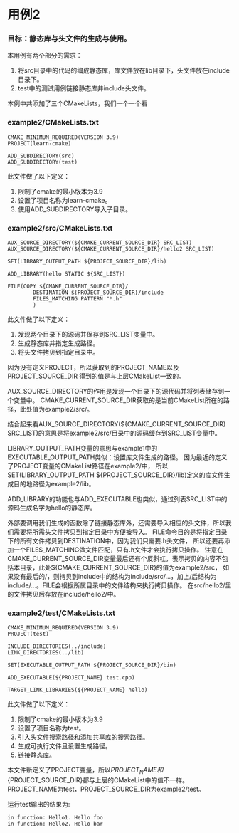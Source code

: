# 用例2

### 目标：静态库与头文件的生成与使用。

本用例有两个部分的需求：
1. 将src目录中的代码的编成静态库，库文件放在lib目录下，头文件放在include目录下。
2. test中的测试用例链接静态库并include头文件。


本例中共添加了三个CMakeLists，我们一个一个看

### example2/CMakeLists.txt
```
CMAKE_MINIMUM_REQUIRED(VERSION 3.9)
PROJECT(learn-cmake)

ADD_SUBDIRECTORY(src)
ADD_SUBDIRECTORY(test)
``` 
此文件做了以下定义：
1. 限制了cmake的最小版本为3.9
2. 设置了项目名称为learn-cmake。
3. 使用ADD_SUBDIRECTORY导入子目录。

### example2/src/CMakeLists.txt
```
AUX_SOURCE_DIRECTORY(${CMAKE_CURRENT_SOURCE_DIR} SRC_LIST)
AUX_SOURCE_DIRECTORY(${CMAKE_CURRENT_SOURCE_DIR}/hello2 SRC_LIST)

SET(LIBRARY_OUTPUT_PATH ${PROJECT_SOURCE_DIR}/lib)

ADD_LIBRARY(hello STATIC ${SRC_LIST})

FILE(COPY ${CMAKE_CURRENT_SOURCE_DIR}/
        DESTINATION ${PROJECT_SOURCE_DIR}/include
        FILES_MATCHING PATTERN "*.h"
        )
```
此文件做了以下定义：
1. 发现两个目录下的源码并保存到SRC_LIST变量中。
2. 生成静态库并指定生成路径。
3. 将头文件拷贝到指定目录中。

因为没有定义PROJECT，所以获取到的PROJECT_NAME以及PROJECT_SOURCE_DIR
得到的值是与上层CMakeList一致的。

AUX_SOURCE_DIRECTORY的作用是发现一个目录下的源代码并将列表储存到一个变量中。
CMAKE_CURRENT_SOURCE_DIR获取的是当前CMakeList所在的路径，此处值为example2/src/。

结合起来看AUX_SOURCE_DIRECTORY(${CMAKE_CURRENT_SOURCE_DIR} SRC_LIST)的意思是将example2/src/目录中的源码缓存到SRC_LIST变量中。

LIBRARY_OUTPUT_PATH变量的意思与example1中的EXECUTABLE_OUTPUT_PATH类似：设置库文件生成的路径。
因为最近的定义了PROJECT变量的CMakeList路径在example2/中，
所以SET(LIBRARY_OUTPUT_PATH ${PROJECT_SOURCE_DIR}/lib)定义的库文件生成目的地路径为example2/lib。

ADD_LIBRARY的功能也与ADD_EXECUTABLE也类似，通过列表SRC_LIST中的源码生成名字为hello的静态库。

外部要调用我们生成的函数除了链接静态库外，还需要导入相应的头文件，所以我们需要将所需头文件拷贝到指定目录中方便被导入。
FILE命令目的是将指定目录下的所有文件拷贝到DESTINATION中，因为我们只需要.h头文件，
所以还要再添加一个FILES_MATCHING做文件匹配，只有.h文件才会执行拷贝操作。
注意在CMAKE_CURRENT_SOURCE_DIR变量最后还有个反斜杠，表示拷贝的内容不包括本目录，此处${CMAKE_CURRENT_SOURCE_DIR}的值为example2/src，
如果没有最后的/，则拷贝到include中的结构为include/src/...，加上/后结构为include/...。FILE会根据所属目录中的文件结构来执行拷贝操作。
在src/hello2/里的文件拷贝后存放在include/hello2/中。


### example2/test/CMakeLists.txt
```
CMAKE_MINIMUM_REQUIRED(VERSION 3.9)
PROJECT(test)

INCLUDE_DIRECTORIES(../include)
LINK_DIRECTORIES(../lib)

SET(EXECUTABLE_OUTPUT_PATH ${PROJECT_SOURCE_DIR}/bin)

ADD_EXECUTABLE(${PROJECT_NAME} test.cpp)

TARGET_LINK_LIBRARIES(${PROJECT_NAME} hello)
```
此文件做了以下定义：
1. 限制了cmake的最小版本为3.9
2. 设置了项目名称为test。
3. 引入头文件搜索路径和添加共享库的搜索路径。
4. 生成可执行文件且设置生成路径。
5. 链接静态库。

本文件新定义了PROJECT变量，所以${PROJECT_NAME}和${PROJECT_SOURCE_DIR}都与上层的CMakeList中的值不一样。
PROJECT_NAME为test，PROJECT_SOURCE_DIR为example2/test。

运行test输出的结果为:
````
in function: Hello1. Hello foo
in function: Hello2. Hello bar
````